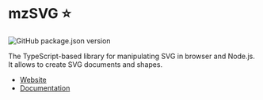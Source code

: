 # mzSVG ⭐

![GitHub package.json version](https://img.shields.io/github/package-json/v/mzusin/mz-svg)

The TypeScript-based library for manipulating SVG in browser and Node.js. It allows to create SVG documents and shapes.

- [Website](https://svg.mzsoft.org)
- [Documentation](https://svg.mzsoft.org/pages/typescript-usage.html)